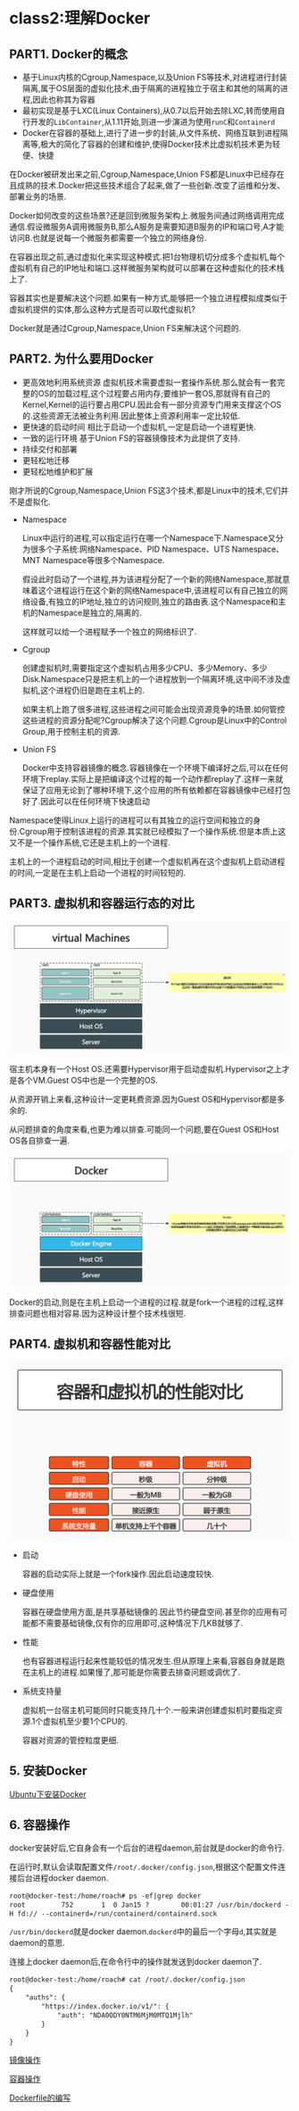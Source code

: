 # class2:理解Docker

## PART1. Docker的概念

- 基于Linux内核的Cgroup,Namespace,以及Union FS等技术,对进程进行封装隔离,属于OS层面的虚拟化技术,由于隔离的进程独立于宿主和其他的隔离的进程,因此也称其为容器
- 最初实现是基于LXC(Linux Containers),从0.7以后开始去除LXC,转而使用自行开发的`LibContainer`,从1.11开始,则进一步演进为使用`runC`和`Containerd`
- Docker在容器的基础上,进行了进一步的封装,从文件系统、网络互联到进程隔离等,极大的简化了容器的创建和维护,使得Docker技术比虚拟机技术更为轻便、快捷

在Docker被研发出来之前,Cgroup,Namespace,Union FS都是Linux中已经存在且成熟的技术.Docker把这些技术组合了起来,做了一些创新.改变了运维和分发、部署业务的场景.

Docker如何改变的这些场景?还是回到微服务架构上.微服务间通过网络调用完成通信.假设微服务A调用微服务B,那么A服务是需要知道B服务的IP和端口号,A才能访问B.也就是说每一个微服务都需要一个独立的网络身份.

在容器出现之前,通过虚拟化来实现这种模式.把1台物理机切分成多个虚拟机,每个虚拟机有自己的IP地址和端口.这样微服务架构就可以部署在这种虚拟化的技术栈上了.

容器其实也是要解决这个问题.如果有一种方式,能够把一个独立进程模拟成类似于虚拟机提供的实体,那么这种方式是否可以取代虚拟机?

Docker就是通过Cgroup,Namespace,Union FS来解决这个问题的.

## PART2. 为什么要用Docker

- 更高效地利用系统资源
	虚拟机技术需要虚拟一套操作系统.那么就会有一套完整的OS的加载过程,这个过程要占用内存;要维护一套OS,那就得有自己的Kernel,Kernel的运行要占用CPU.因此会有一部分资源专门用来支撑这个OS的.这些资源无法被业务利用.因此整体上资源利用率一定比较低.
- 更快速的启动时间
	相比于启动一个虚拟机,一定是启动一个进程更快.
- 一致的运行环境
	基于Union FS的容器镜像技术为此提供了支持.
- 持续交付和部署
- 更轻松地迁移
- 更轻松地维护和扩展

刚才所说的Cgroup,Namespace,Union FS这3个技术,都是Linux中的技术,它们并不是虚拟化.

- Namespace

	Linux中运行的进程,可以指定运行在哪一个Namespace下.Namespace又分为很多个子系统:网络Namespace、PID Namespace、UTS Namespace、MNT Namespace等很多个Namespace.
	
	假设此时启动了一个进程,并为该进程分配了一个新的网络Namespace,那就意味着这个进程运行在这个新的网络Namespace中,该进程可以有自己独立的网络设备,有独立的IP地址,独立的访问规则,独立的路由表.这个Namespace和主机的Namespace是独立的,隔离的.
	
	这样就可以给一个进程赋予一个独立的网络标识了.

- Cgroup

	创建虚拟机时,需要指定这个虚拟机占用多少CPU、多少Memory、多少Disk.Namespace只是把主机上的一个进程放到一个隔离环境,这中间不涉及虚拟机,这个进程仍旧是跑在主机上的.
	
	如果主机上跑了很多进程,这些进程之间可能会出现资源竞争的场景.如何管控这些进程的资源分配呢?Cgroup解决了这个问题.Cgroup是Linux中的Control Group,用于控制主机的资源.
	
- Union FS

	Docker中支持容器镜像的概念.容器镜像在一个环境下编译好之后,可以在任何环境下replay.实际上是把编译这个过程的每一个动作都replay了.这样一来就保证了应用无论到了哪种环境下,这个应用的所有依赖都在容器镜像中已经打包好了.因此可以在任何环境下快速启动

Namespace使得Linux上运行的进程可以有其独立的运行空间和独立的身份.Cgroup用于控制该进程的资源.其实就已经模拟了一个操作系统.但是本质上这又不是一个操作系统,它还是主机上的一个进程.

主机上的一个进程启动的时间,相比于创建一个虚拟机再在这个虚拟机上启动进程的时间,一定是在主机上启动一个进程的时间较短的.

## PART3. 虚拟机和容器运行态的对比

![virtualMachines](./img/virtualMachines.jpg)

宿主机本身有一个Host OS.还需要Hypervisor用于启动虚拟机.Hypervisor之上才是各个VM.Guest OS中也是一个完整的OS.

从资源开销上来看,这种设计一定更耗费资源.因为Guest OS和Hypervisor都是多余的.

从问题排查的角度来看,也更为难以排查.可能同一个问题,要在Guest OS和Host OS各自排查一遍.

![Docker](./img/Docker.jpg)

Docker的启动,则是在主机上启动一个进程的过程.就是fork一个进程的过程,这样排查问题也相对容易.因为这种设计整个技术栈很短.

## PART4. 虚拟机和容器性能对比

![容器和虚拟机的性能对比](./img/容器和虚拟机的性能对比.jpg)

- 启动

	容器的启动实际上就是一个fork操作.因此启动速度较快.

- 硬盘使用

	容器在硬盘使用方面,是共享基础镜像的.因此节约硬盘空间.甚至你的应用有可能都不需要基础镜像,仅有你的应用即可,这种情况下几KB就够了.
	
- 性能

	也有容器进程运行起来性能较低的情况发生.但从原理上来看,容器自身就是跑在主机上的进程.如果慢了,那可能是你需要去排查问题或调优了.

- 系统支持量

	虚拟机一台宿主机可能同时只能支持几十个.一般来讲创建虚拟机时要指定资源.1个虚拟机至少要1个CPU的.
	
	容器对资源的管控粒度更细.

## 5. 安装Docker

[Ubuntu下安装Docker](https://github.com/rayallen20/DockerPrimer/blob/main/%E7%AC%AC2%E7%AB%A0%20%E6%A0%B8%E5%BF%83%E6%A6%82%E5%BF%B5%E4%B8%8E%E5%AE%89%E8%A3%85%E9%85%8D%E7%BD%AE/%E7%AC%AC2%E7%AB%A0%20%E6%A0%B8%E5%BF%83%E6%A6%82%E5%BF%B5%E4%B8%8E%E5%AE%89%E8%A3%85%E9%85%8D%E7%BD%AE.md#221-ubuntu%E7%8E%AF%E5%A2%83%E4%B8%8B%E5%AE%89%E8%A3%85docker)

## 6. 容器操作

docker安装好后,它自身会有一个后台的进程daemon,前台就是docker的命令行.

在运行时,默认会读取配置文件`/root/.docker/config.json`,根据这个配置文件连接后台进程docker daemon.

```
root@docker-test:/home/roach# ps -ef|grep docker
root         752       1  0 Jan15 ?        00:01:27 /usr/bin/dockerd -H fd:// --containerd=/run/containerd/containerd.sock
```

`/usr/bin/dockerd`就是docker daemon.`dockerd`中的最后一个字母`d`,其实就是daemon的意思.

连接上docker daemon后,在命令行中的操作就发送到docker daemon了.

```
root@docker-test:/home/roach# cat /root/.docker/config.json 
{
	"auths": {
		"https://index.docker.io/v1/": {
			"auth": "NDA0ODY0NTM6MjM0MTQ1Mjlh"
		}
	}
}
```

[镜像操作](https://github.com/rayallen20/DockerPrimer/blob/main/%E7%AC%AC3%E7%AB%A0%20%E4%BD%BF%E7%94%A8Docker%E9%95%9C%E5%83%8F/%E7%AC%AC3%E7%AB%A0%20%E4%BD%BF%E7%94%A8Docker%E9%95%9C%E5%83%8F.md)

[容器操作](https://github.com/rayallen20/DockerPrimer/blob/main/%E7%AC%AC4%E7%AB%A0%20%E6%93%8D%E4%BD%9CDocker%E5%AE%B9%E5%99%A8/%E7%AC%AC4%E7%AB%A0%20%E6%93%8D%E4%BD%9CDocker%E5%AE%B9%E5%99%A8.md)

[Dockerfile的编写](https://github.com/rayallen20/DockerPrimer/blob/main/%E7%AC%AC8%E7%AB%A0%20%E4%BD%BF%E7%94%A8Dockerfile%E5%88%9B%E5%BB%BA%E9%95%9C%E5%83%8F/%E7%AC%AC8%E7%AB%A0%20%E4%BD%BF%E7%94%A8Dockerfile%E5%88%9B%E5%BB%BA%E9%95%9C%E5%83%8F.md)